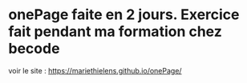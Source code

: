# onePage faite en 2 jours. Exercice fait pendant ma formation chez becode

voir le site : https://mariethielens.github.io/onePage/
